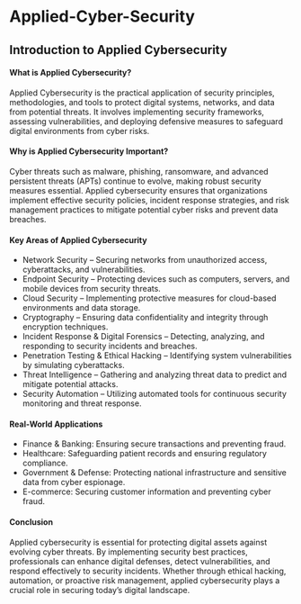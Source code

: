 # Applied-Cyber-Security

## Introduction to Applied Cybersecurity

#### What is Applied Cybersecurity?

Applied Cybersecurity is the practical application of security principles, methodologies, and tools to protect digital systems, networks, and data from potential threats. 
It involves implementing security frameworks, assessing vulnerabilities, and deploying defensive measures to safeguard digital environments from cyber risks.

#### Why is Applied Cybersecurity Important?
Cyber threats such as malware, phishing, ransomware, and advanced persistent threats (APTs) continue to evolve, making robust security measures essential. 
Applied cybersecurity ensures that organizations implement effective security policies, incident response strategies, and risk management practices to mitigate potential cyber risks and prevent data breaches.

#### Key Areas of Applied Cybersecurity
 - Network Security – Securing networks from unauthorized access, cyberattacks, and vulnerabilities.     <br/>
 - Endpoint Security – Protecting devices such as computers, servers, and mobile devices from security threats.     <br/>
 - Cloud Security – Implementing protective measures for cloud-based environments and data storage.     <br/>
 - Cryptography – Ensuring data confidentiality and integrity through encryption techniques.     <br/>
 - Incident Response & Digital Forensics – Detecting, analyzing, and responding to security incidents and breaches.     <br/>
 - Penetration Testing & Ethical Hacking – Identifying system vulnerabilities by simulating cyberattacks.     <br/>
 - Threat Intelligence – Gathering and analyzing threat data to predict and mitigate potential attacks.     <br/>
 - Security Automation – Utilizing automated tools for continuous security monitoring and threat response.     <br/>
#### Real-World Applications
 - Finance & Banking: Ensuring secure transactions and preventing fraud.     <br/>
 - Healthcare: Safeguarding patient records and ensuring regulatory compliance.     <br/>
 - Government & Defense: Protecting national infrastructure and sensitive data from cyber espionage.     <br/>
 - E-commerce: Securing customer information and preventing cyber fraud.     <br/>

#### Conclusion
Applied cybersecurity is essential for protecting digital assets against evolving cyber threats. By implementing security best practices, professionals can enhance 
digital defenses, detect vulnerabilities, and respond effectively to security incidents. Whether through ethical hacking, automation, or proactive risk management, applied 
cybersecurity plays a crucial role in securing today’s digital landscape.


